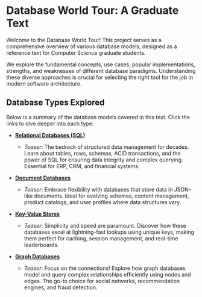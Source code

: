 # Database World Tour: A Graduate Text

Welcome to the Database World Tour! This project serves as a comprehensive overview of various database models, designed as a reference text for Computer Science graduate students.

We explore the fundamental concepts, use cases, popular implementations, strengths, and weaknesses of different database paradigms. Understanding these diverse approaches is crucial for selecting the right tool for the job in modern software architecture.

## Database Types Explored

Below is a summary of the database models covered in this text. Click the links to dive deeper into each type:

*   **[Relational Databases (SQL)](./docs/01_relational_databases.md)**
    *   *Teaser*: The bedrock of structured data management for decades. Learn about tables, rows, schemas, ACID transactions, and the power of SQL for ensuring data integrity and complex querying. Essential for ERP, CRM, and financial systems.

*   **[Document Databases](./docs/02_document_databases.md)**
    *   *Teaser*: Embrace flexibility with databases that store data in JSON-like documents. Ideal for evolving schemas, content management, product catalogs, and user profiles where data structures vary.

*   **[Key-Value Stores](./docs/03_key_value_stores.md)**
    *   *Teaser*: Simplicity and speed are paramount. Discover how these databases excel at lightning-fast lookups using unique keys, making them perfect for caching, session management, and real-time leaderboards.

*   **[Graph Databases](./docs/04_graph_databases.md)**
    *   *Teaser*: Focus on the connections! Explore how graph databases model and query complex relationships efficiently using nodes and edges. The go-to choice for social networks, recommendation engines, and fraud detection.
